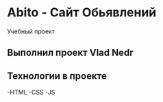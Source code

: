 # Abito - Сайт Обьявлений
Учебный проект

## Выполнил проект Vlad Nedr

## Технологии в проекте
-HTML
-CSS
-JS

